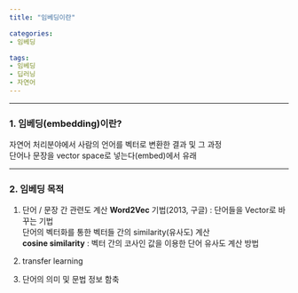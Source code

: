 ```yaml
---
title: "임베딩이란"

categories:
- 임베딩

tags:
- 임베딩
- 딥러닝
- 자연어
---
```


***

### 1. 임베딩(embedding)이란?
자연어 처리분야에서 사람의 언어를 벡터로 변환한 결과 및 그 과정                    
단어나 문장을 vector space로 넣는다(embed)에서 유래
  
***

### 2. 임베딩 목적

1. 단어 / 문장 간 관련도 계산
**Word2Vec** 기법(2013, 구글) : 단어들을 Vector로 바꾸는 기법        
단어의 벡터화를 통한 벡터들 간의 similarity(유사도) 계산<br/>
**cosine similarity** : 벡터 간의 코사인 값을 이용한 단어 유사도 계산 방법



 
  

2. transfer learning
3. 단어의 의미 및 문법 정보 함축
